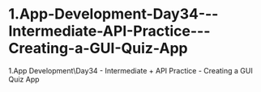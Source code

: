 # 1.App-Development-Day34---Intermediate-API-Practice---Creating-a-GUI-Quiz-App
1.App Development\Day34 - Intermediate + API Practice - Creating a GUI Quiz App
